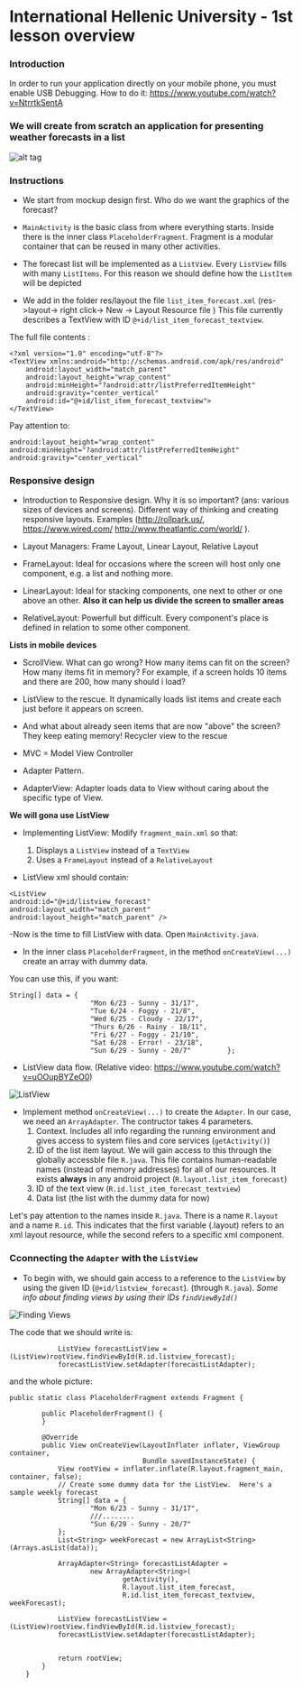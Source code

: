 # International Hellenic University  -  1st lesson overview

### Introduction
In order to run your application directly on your mobile phone, you must enable USB Debugging.
How to do it: https://www.youtube.com/watch?v=NtrrtkSentA


### We will create from scratch an application for presenting weather forecasts in a list

![alt tag](https://github.com/UomMobileDevelopment/Lesson02-material/blob/master/Shunshine-dummy-screen-smaller.png)


### Instructions
- We start from mockup design first. Who do we want the graphics of the forecast?

- ```MainActivity``` is the basic class from where everything starts. Inside there is the inner class  ```PlaceholderFragment```. 
Fragment is a modular container that can be reused in many other activities.

- The forecast list will be implemented as a ```ListView```. Every ```ListView``` fills with many ```ListItems```. For this reason we should define how the ```ListItem``` will be depicted


- We add in the folder res/layout the file ```list_item_forecast.xml``` (res->layout-> right click-> New -> Layout Resource file ) 
This file currently describes a TextView  with ID ```@+id/list_item_forecast_textview```. 

The full file contents :

```
<?xml version="1.0" encoding="utf-8"?>
<TextView xmlns:android="http://schemas.android.com/apk/res/android"
    android:layout_width="match_parent"
    android:layout_height="wrap_content"
    android:minHeight="?android:attr/listPreferredItemHeight"
    android:gravity="center_vertical"
    android:id="@+id/list_item_forecast_textview">
</TextView>
```
Pay attention to:
```
android:layout_height="wrap_content"
android:minHeight="?android:attr/listPreferredItemHeight"
android:gravity="center_vertical"
```

### Responsive design
- Introduction to Responsive design. Why it is so important? (ans: various sizes of devices and screens).
Different way of thinking and creating responsive layouts. Examples (http://rollpark.us/, https://www.wired.com/ http://www.theatlantic.com/world/ ).

- Layout Managers: Frame Layout, Linear Layout, Relative Layout

- FrameLayout: Ideal for occasions where the screen will host only one component, e.g. a list and nothing more.

- LinearLayout: Ideal for stacking components, one next to other or one above an other. **Also it can help us divide the screen to smaller areas**

- RelativeLayout: Powerfull but difficult. Every component's place is defined in relation to some other component. 


**Lists in mobile devices**

- ScrollView. What can go wrong? How many items can fit on the screen? How many items fit in memory? For example, if a screen holds 10 items and there are 200, how many should i load?

- ListView to the rescue. It dynamically loads list items and create each just before it appears on screen. 

- And what about already seen items that are now "above" the screen? They keep eating memory! Recycler view to the rescue

- MVC = Model View Controller 
- Adapter Pattern. 

- AdapterView: Adapter loads data to View without caring about the specific type of View. 

**We will gona use ListView**

- Implementing ListView: Modify ```fragment_main.xml``` so that: 
  1. Displays a  ```ListView``` instead of a ```TextView```
  2. Uses a ```FrameLayout``` instead of a ```RelativeLayout```

- ListView xml should contain:
```
<ListView
android:id="@+id/listview_forecast"
android:layout_width="match_parent"
android:layout_height="match_parent" />

```
-Now is the time to fill ListView with data. Open ```MainActivity.java```.

- In the inner class ```PlaceholderFragment```, in the method ```onCreateView(...)``` create an array with dummy data. 

You can use this, if you want:

```
String[] data = {
                    "Mon 6/23 - Sunny - 31/17",
                    "Tue 6/24 - Foggy - 21/8",
                    "Wed 6/25 - Cloudy - 22/17",
                    "Thurs 6/26 - Rainy - 18/11",
                    "Fri 6/27 - Foggy - 21/10",
                    "Sat 6/28 - Error! - 23/18",
                    "Sun 6/29 - Sunny - 20/7"         };
```

- ListView data flow. (Relative video: https://www.youtube.com/watch?v=uOOupBYZeO0)

![ListView](https://github.com/UomMobileDevelopment/Lesson02-material/blob/master/listViewDataHandlingModel.PNG)

- Implement method ```onCreateView(...)``` to create the ```Adapter```. In our case, we need an ```ArrayAdapter```. The contructor takes 4 parameters.
  1. Context. Includes all info regarding the running environment and gives access to system files and core services (```getActivity()```)
  2. ID of the list item layout. We will gain access to this through the globally accessble file ```R.java```. This file contains human-readable names (instead of memory addresses) for all of our resources. It exists **always** in any android project (```R.layout.list_item_forecast```)
  3. ID of the text view (```R.id.list_item_forecast_textview```)
  4. Data list (the list with the dummy data for now)
  
Let's pay attention to the names inside ```R.java```. There is a name ```R.layout``` and a name  ```R.id```.
This indicates that the first variable (.layout) refers to an xml layout resource, while the second refers to a specific xml component.

### Cconnecting the ```Adapter``` with the ```ListView```

- To begin with, we should gain access to a reference to the ```ListView``` by using the given ID  (```@+id/listview_forecast```). (through ```R.java```). 
*Some info about finding views by using their IDs ```findViewById()```*

![Finding Views](https://github.com/UomMobileDevelopment/Lesson02-material/blob/master/findingViews.PNG)

The code that we should write is:
```
            ListView forecastListView = (ListView)rootView.findViewById(R.id.listview_forecast);
            forecastListView.setAdapter(forecastListAdapter);
```

and the whole picture:

```
public static class PlaceholderFragment extends Fragment {

        public PlaceholderFragment() {
        }

        @Override
        public View onCreateView(LayoutInflater inflater, ViewGroup container,
                                 Bundle savedInstanceState) {
            View rootView = inflater.inflate(R.layout.fragment_main, container, false);
            // Create some dummy data for the ListView.  Here's a sample weekly forecast
            String[] data = {
                    "Mon 6/23 - Sunny - 31/17",
                    ///........
                    "Sun 6/29 - Sunny - 20/7"
            };
            List<String> weekForecast = new ArrayList<String>(Arrays.asList(data));

            ArrayAdapter<String> forecastListAdapter =
                    new ArrayAdapter<String>(
                            getActivity(),
                            R.layout.list_item_forecast,
                            R.id.list_item_forecast_textview, weekForecast);

            ListView forecastListView = (ListView)rootView.findViewById(R.id.listview_forecast);
            forecastListView.setAdapter(forecastListAdapter);


            return rootView;
        }
    }
```
